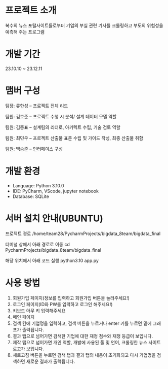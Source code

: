 # 프로젝트 소개
복수의 뉴스 포털사이트들로부터 기업의 부실 관련 기사를 크롤링하고 부도의 위험성을 예측해 주는 프로그램

# 개발 기간
23.10.10 ~ 23.12.11

# 맴버 구성
팀장: 류한성 – 프로젝트 전체 리드

팀원: 김호준 – 프로젝트 수행 시 분석/ 설계 데이터 모델 역할

팀원: 김종표 – 설계팀의 리더로, 아키텍트 수립, 기술 검토 역할

팀원: 최민우 – 프로젝트 산출물 표준 수립 및 가이드 작성, 최종 산출물 취함

팀원: 백승준 – 인터페이스 구성

# 개발 환경
- Language: Python 3.10.0
- IDE: PyCharm, VScode, jupyter notebook
- Database: SQLite

# 서버 설치 안내(UBUNTU)
프로젝트 경로
/home/team28/PycharmProjects/bigdata_8team/bigdata_final

터미널 상에서 아래 경로로 이동
cd PycharmProjects/bigdata_8team/bigdata_final

해당 위치에서 아래 코드 실행
python3.10 app.py

# 사용 방법

1. 회원가입 페이지(정보를 입력하고 회원가입 버튼을 눌러주세요!)
2. 로그인 페이지(ID와 PW를 입력하고 로그인 해주세요!)
3. 키보드 아무 키 입력해주세요
4. 메인 페이지
5. 검색 칸에 기업명을 입력하고, 검색 버튼을 누르거나 enter 키를 누르면 밑에 그래프가 출력됩니다.
6. 결과 탭으로 넘어가면 검색한 기업에 대한 재정 점수와 재정 등급이 보입니다.
7. 제작 탭으로 넘어가면 개인 역할, 개발에 사용된 툴 및 언어, 크롤링한 뉴스 사이트 로고가 보입니다.
8. 새로고침 버튼을 누르면 검색 탭과 결과 탭의 내용이 초기화되고 다시 기업명을 검색하면 새로운 결과가 출력됩니다.
